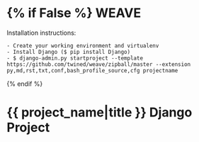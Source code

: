 {% if False %}
WEAVE
=====

Installation instructions:

    - Create your working environment and virtualenv
    - Install Django ($ pip install Django)
    - $ django-admin.py startproject --template https://github.com/twined/weave/zipball/master --extension py,md,rst,txt,conf,bash_profile_source,cfg projectname

{% endif %}

# {{ project_name|title }} Django Project